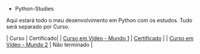 * Python-Studies

Aqui estará todo o meu desenvolvimento em Python com os estudos.
Tudo será separado por Curso.

| Curso | Certificado|
| [Curso em Vídeo - Mundo 1](https://github.com/RcFarah/Python-Studies/tree/main/Curso%20em%20Video%20-%20Mundo%201/Exercicios) | [Certificado](https://www.cursoemvideo.com/certificates/certificado/?course_id=26338&cert-nonce=86741fedcd) |
| [Curso em Vídeo - Mundo 2](https://github.com/RcFarah/Python-Studies/tree/main/Curso%20em%20Video%20-%20Mundo%202/Exercicios) | Não terminado |
